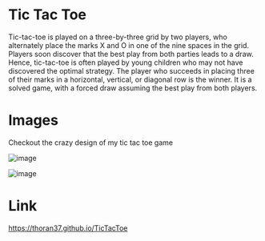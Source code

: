 # Tic Tac Toe
Tic-tac-toe is played on a three-by-three grid by two players, who alternately place the marks X and O in one of the nine spaces in the grid. Players soon discover that the best play from both parties leads to a draw. Hence, tic-tac-toe is often played by young children who may not have discovered the optimal strategy. The player who succeeds in placing three of their marks in a horizontal, vertical, or diagonal row is the winner. It is a solved game, with a forced draw assuming the best play from both players.
# Images
Checkout the crazy design of my tic tac toe game

![image](https://github.com/Thoran37/TicTacToe/assets/132071612/e9042d09-e4fb-4287-981b-affd0a29578a)

![image](https://github.com/Thoran37/TicTacToe/assets/132071612/7167f30c-23e8-42a2-89fa-47afebb38b26)


# Link
https://thoran37.github.io/TicTacToe
